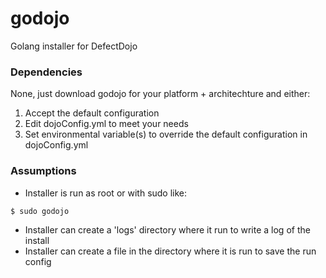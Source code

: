 # godojo
Golang installer for DefectDojo

### Dependencies

None, just download godojo for your platform + architechture and either:

1. Accept the default configuration
2. Edit dojoConfig.yml to meet your needs
3. Set environmental variable(s) to override the default configuration in dojoConfig.yml

### Assumptions

* Installer is run as root or with sudo like:

```
$ sudo godojo
```

* Installer can create a 'logs' directory where it run to write a log of the install
* Installer can create a file in the directory where it is run to save the run config
